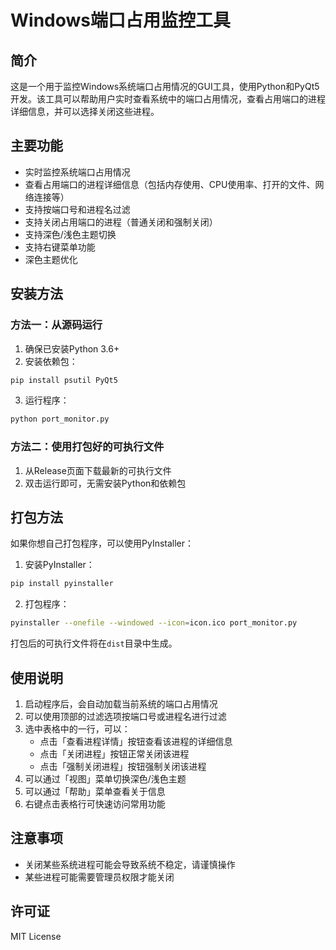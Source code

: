 # Windows端口占用监控工具

## 简介

这是一个用于监控Windows系统端口占用情况的GUI工具，使用Python和PyQt5开发。该工具可以帮助用户实时查看系统中的端口占用情况，查看占用端口的进程详细信息，并可以选择关闭这些进程。

## 主要功能

- 实时监控系统端口占用情况
- 查看占用端口的进程详细信息（包括内存使用、CPU使用率、打开的文件、网络连接等）
- 支持按端口号和进程名过滤
- 支持关闭占用端口的进程（普通关闭和强制关闭）
- 支持深色/浅色主题切换
- 支持右键菜单功能
- 深色主题优化

## 安装方法

### 方法一：从源码运行

1. 确保已安装Python 3.6+
2. 安装依赖包：

```bash
pip install psutil PyQt5
```

3. 运行程序：

```bash
python port_monitor.py
```

### 方法二：使用打包好的可执行文件

1. 从Release页面下载最新的可执行文件
2. 双击运行即可，无需安装Python和依赖包

## 打包方法

如果你想自己打包程序，可以使用PyInstaller：

1. 安装PyInstaller：

```bash
pip install pyinstaller
```

2. 打包程序：

```bash
pyinstaller --onefile --windowed --icon=icon.ico port_monitor.py
```

打包后的可执行文件将在`dist`目录中生成。

## 使用说明

1. 启动程序后，会自动加载当前系统的端口占用情况
2. 可以使用顶部的过滤选项按端口号或进程名进行过滤
3. 选中表格中的一行，可以：
   - 点击「查看进程详情」按钮查看该进程的详细信息
   - 点击「关闭进程」按钮正常关闭该进程
   - 点击「强制关闭进程」按钮强制关闭该进程
4. 可以通过「视图」菜单切换深色/浅色主题
5. 可以通过「帮助」菜单查看关于信息
6. 右键点击表格行可快速访问常用功能

## 注意事项

- 关闭某些系统进程可能会导致系统不稳定，请谨慎操作
- 某些进程可能需要管理员权限才能关闭

## 许可证

MIT License